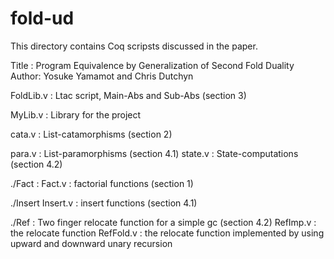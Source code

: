 # fold-ud

This directory contains Coq scripsts discussed in the paper. 

Title : Program Equivalence by Generalization of Second Fold Duality
Author: Yosuke Yamamot and Chris Dutchyn


FoldLib.v  : Ltac script, Main-Abs and Sub-Abs (section 3)

MyLib.v    : Library for the project

cata.v     : List-catamorphisms  (section 2)

para.v     : List-paramorphisms  (section 4.1)
state.v    : State-computations (section 4.2) 

./Fact     : 
Fact.v     : factorial functions (section 1)

./Insert
Insert.v   : insert functions (section 4.1)

./Ref      : Two finger relocate function for a simple gc (section 4.2)
RefImp.v   : the relocate function 
RefFold.v  : the relocate function implemented by using 
             upward and downward unary recursion 


